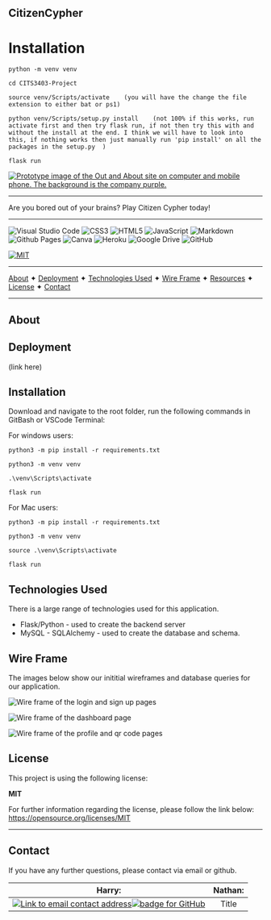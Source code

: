 ## CitizenCypher

# Installation 
```
python -m venv venv
```
```
cd CITS3403-Project
```
```
source venv/Scripts/activate    (you will have the change the file extension to either bat or ps1)
```
```
python venv/Scripts/setup.py install    (not 100% if this works, run activate first and then try flask run, if not then try this with and without the install at the end. I think we will have to look into this, if nothing works then just manually run 'pip install' on all the packages in the setup.py  )
```
```
flask run 
```

[![Prototype image of the Out and About site on computer and mobile phone. The background is the company purple. ](client/src/assets/readme_img/prototype.png)](https://outnabout.herokuapp.com/)

---

Are you bored out of your brains? Play Citizen Cypher today!

---

![Visual Studio Code](https://img.shields.io/badge/Visual%20Studio%20Code-0078d7.svg?style=for-the-badge&logo=visual-studio-code&logoColor=white) ![CSS3](https://img.shields.io/badge/css3-%231572B6.svg?style=for-the-badge&logo=css3&logoColor=white) ![HTML5](https://img.shields.io/badge/html5-%23E34F26.svg?style=for-the-badge&logo=html5&logoColor=white) ![JavaScript](https://img.shields.io/badge/javascript-%23323330.svg?style=for-the-badge&logo=javascript&logoColor=%23F7DF1E) ![Markdown](https://img.shields.io/badge/markdown-%23000000.svg?style=for-the-badge&logo=markdown&logoColor=white) ![Github Pages](https://img.shields.io/badge/github%20pages-121013?style=for-the-badge&logo=github&logoColor=white) ![Canva](https://img.shields.io/badge/Canva-%2300C4CC.svg?style=for-the-badge&logo=Canva&logoColor=white) ![Heroku](https://img.shields.io/badge/heroku-%23430098.svg?style=for-the-badge&logo=heroku&logoColor=white) ![Google Drive](https://img.shields.io/badge/Google%20Drive-4285F4?style=for-the-badge&logo=googledrive&logoColor=white) ![GitHub](https://img.shields.io/badge/github-%23121011.svg?style=for-the-badge&logo=github&logoColor=white)

[![MIT](https://img.shields.io/badge/License-MIT-yellow?style=for-the-badge)](https://opensource.org/licenses/MIT)

---

[About](#about) ✦ [Deployment](#deployment) ✦ [Technologies Used](#technologies-used) ✦ [Wire Frame](#wire-frame) ✦  [Resources](#resources) ✦ [License](#license) ✦ [Contact](#contact)

---

## About



## Deployment



(link here)

## Installation 

Download and navigate to the root folder, run the following commands in GitBash or VSCode Terminal:

For windows users:
```
python3 -m pip install -r requirements.txt
```
```
python3 -m venv venv
```
```
.\venv\Scripts\activate
```
```
flask run
```

For Mac users: 
```
python3 -m pip install -r requirements.txt
```
```
python3 -m venv venv
```
```
source .\venv\Scripts\activate
```
```
flask run
```

## Technologies Used

There is a large range of technologies used for this application.

- Flask/Python - used to create the backend server
- MySQL - SQLAlchemy - used to create the database and schema.

## Wire Frame

The images below show our inititial wireframes and database queries for our application.

![Wire frame of the login and sign up pages]()

![Wire frame of the dashboard page]()

![Wire frame of the profile and qr code pages]()

## License

This project is using the following license:

**MIT**

For further information regarding the license, please follow the link below:
https://opensource.org/licenses/MIT

---

## Contact

If you have any further questions, please contact via email or github.

|      Harry:      |      Nathan:      | 
| :---:        |    :----:   |
| <a href="mailto:hward.1508@gmail.com"><img alt="Link to email contact address" src="https://img.shields.io/badge/email-D14836?style=for-the-badge" target="_blank" /></a><a href="https://github.com/HarryWard-15"><img alt="badge for GitHub" src="https://img.shields.io/badge/github-%23121011.svg?style=for-the-badge&logo=github&logoColor=white" target="_blank" /></a>      | Title       | 




